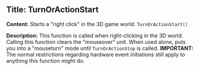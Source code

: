 ## Title: TurnOrActionStart

**Content:**
Starts a "right click" in the 3D game world.
`TurnOrActionStart()`

**Description:**
This function is called when right-clicking in the 3D world.
Calling this function clears the "mouseover" unit.
When used alone, puts you into a "mouseturn" mode until `TurnOrActionStop` is called.
**IMPORTANT:** The normal restrictions regarding hardware event initiations still apply to anything this function might do.